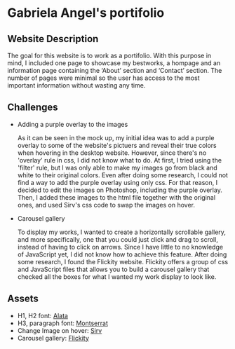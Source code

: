 # Gabriela Angel's portifolio

## Website Description

The goal for this website is to work as a portifolio. With this purpose in mind, I included one page to showcase my bestworks, a hompage and an information page containing the ‘About’ section and ‘Contact’ section. The number of pages were minimal so the user has access to the most important information without wasting any time.

## Challenges

- Adding a purple overlay to the images

    As it can be seen in the mock up, my initial idea was to add a purple overlay to some of the website's pictuers and reveal their true colors when hovering in the desktop website. However, since there's no 'overlay' rule in css, I did not know what to do.
    At first, I tried using the 'filter' rule, but I was only able to make my images go from black and white to their original colors. Even after doing some research, I could not find a way to add the purple overlay using only css. For that reason, I decided to edit the images on Photoshop, including the purple overlay. Then, I added these images to the html file together with the original ones, and used Sirv's css code to swap the images on hover.


- Carousel gallery

    To display my works, I wanted to create a horizontally scrollable gallery, and more specifically, one that you could just click and drag to scroll, instead of having to click on arrows. Since I have little to no knowledge of JavaScript yet, I did not know how to achieve this feature.
    After doing some research, I found the Flickity website. Flickity offers a group of css and JavaScript files that allows you to build a carousel gallery that checked all the boxes for what I wanted my work display to look like.

## Assets

- H1, H2 font: [Alata](https://fonts.google.com/specimen/Alata)
- H3, paragraph font: [Montserrat](https://fonts.google.com/specimen/Montserrat)
- Change Image on hover: [Sirv](https://sirv.com/help/articles/hover-change-image/)
- Carousel gallery: [Flickity](https://flickity.metafizzy.co/)
